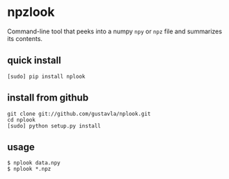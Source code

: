 npzlook
=======

Command-line tool that peeks into a numpy `npy` or `npz` file and summarizes its contents.

quick install
-------------

    [sudo] pip install nplook

install from github
-------------------

    git clone git://github.com/gustavla/nplook.git 
    cd nplook
    [sudo] python setup.py install

usage
-----

    $ nplook data.npy 
    $ nplook *.npz

